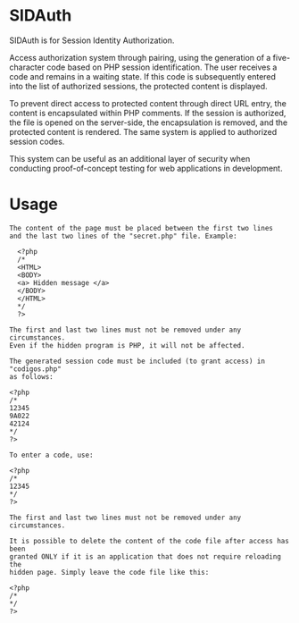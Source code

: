 # SIDAuth
SIDAuth is for Session Identity Authorization.

Access authorization system through pairing, using the generation of a five-character code based on PHP session identification. The user receives a code and remains in a waiting state. If this code is subsequently entered into the list of authorized sessions, the protected content is displayed. 

To prevent direct access to protected content through direct URL entry, the content is encapsulated within PHP comments. If the session is authorized, the file is opened on the server-side, the encapsulation is removed, and the protected content is rendered. The same system is applied to authorized session codes.

This system can be useful as an additional layer of security when conducting proof-of-concept testing for web applications in development.

# Usage
```
The content of the page must be placed between the first two lines
and the last two lines of the "secret.php" file. Example:

  <?php
  /*
  <HTML>
  <BODY>
  <a> Hidden message </a>
  </BODY>
  </HTML>
  */ 
  ?> 

The first and last two lines must not be removed under any circumstances.
Even if the hidden program is PHP, it will not be affected.

The generated session code must be included (to grant access) in "codigos.php"
as follows:

<?php
/*
12345
9A022
42124
*/ 
?>

To enter a code, use:

<?php
/*
12345 
*/ 
?>

The first and last two lines must not be removed under any circumstances.

It is possible to delete the content of the code file after access has been
granted ONLY if it is an application that does not require reloading the
hidden page. Simply leave the code file like this:

<?php
/* 
*/ 
?>
```
